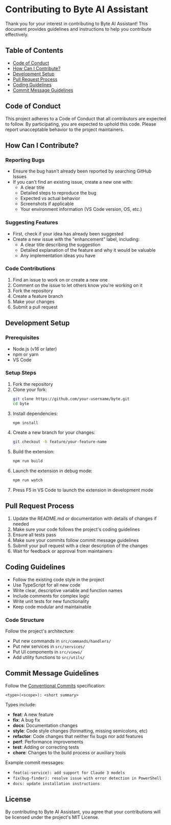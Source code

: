 # Contributing to Byte AI Assistant

Thank you for your interest in contributing to Byte AI Assistant! This document provides guidelines and instructions to help you contribute effectively.

## Table of Contents

- [Code of Conduct](#code-of-conduct)
- [How Can I Contribute?](#how-can-i-contribute)
- [Development Setup](#development-setup)
- [Pull Request Process](#pull-request-process)
- [Coding Guidelines](#coding-guidelines)
- [Commit Message Guidelines](#commit-message-guidelines)

## Code of Conduct

This project adheres to a Code of Conduct that all contributors are expected to follow. By participating, you are expected to uphold this code. Please report unacceptable behavior to the project maintainers.

## How Can I Contribute?

### Reporting Bugs

- Ensure the bug hasn't already been reported by searching GitHub Issues
- If you can't find an existing issue, create a new one with:
  - A clear title
  - Detailed steps to reproduce the bug
  - Expected vs actual behavior
  - Screenshots if applicable
  - Your environment information (VS Code version, OS, etc.)

### Suggesting Features

- First, check if your idea has already been suggested
- Create a new issue with the "enhancement" label, including:
  - A clear title describing the suggestion
  - Detailed explanation of the feature and why it would be valuable
  - Any implementation ideas you have

### Code Contributions

1. Find an issue to work on or create a new one
2. Comment on the issue to let others know you're working on it
3. Fork the repository
4. Create a feature branch
5. Make your changes
6. Submit a pull request

## Development Setup

### Prerequisites

- Node.js (v16 or later)
- npm or yarn
- VS Code

### Setup Steps

1. Fork the repository
2. Clone your fork:
   ```bash
   git clone https://github.com/your-username/byte.git
   cd byte
   ```
3. Install dependencies:
   ```bash
   npm install
   ```
4. Create a new branch for your changes:
   ```bash
   git checkout -b feature/your-feature-name
   ```
5. Build the extension:
   ```bash
   npm run build
   ```
6. Launch the extension in debug mode:
   ```bash
   npm run watch
   ```
7. Press F5 in VS Code to launch the extension in development mode

## Pull Request Process

1. Update the README.md or documentation with details of changes if needed
2. Make sure your code follows the project's coding guidelines
3. Ensure all tests pass
4. Make sure your commits follow commit message guidelines
5. Submit your pull request with a clear description of the changes
6. Wait for feedback or approval from maintainers

## Coding Guidelines

- Follow the existing code style in the project
- Use TypeScript for all new code
- Write clear, descriptive variable and function names
- Include comments for complex logic
- Write unit tests for new functionality
- Keep code modular and maintainable

### Code Structure

Follow the project's architecture:
- Put new commands in `src/commands/handlers/`
- Put new services in `src/services/`
- Put UI components in `src/views/`
- Add utility functions to `src/utils/`

## Commit Message Guidelines

Follow the [Conventional Commits](https://www.conventionalcommits.org/) specification:

```
<type>(<scope>): <short summary>
```

Types include:
- **feat**: A new feature
- **fix**: A bug fix
- **docs**: Documentation changes
- **style**: Code style changes (formatting, missing semicolons, etc)
- **refactor**: Code changes that neither fix bugs nor add features
- **perf**: Performance improvements
- **test**: Adding or correcting tests
- **chore**: Changes to the build process or auxiliary tools

Example commit messages:
- `feat(ai-service): add support for Claude 3 models`
- `fix(bug-finder): resolve issue with error detection in PowerShell`
- `docs: update installation instructions`

## License

By contributing to Byte AI Assistant, you agree that your contributions will be licensed under the project's MIT License. 